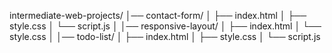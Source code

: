 intermediate-web-projects/
│── contact-form/
│   ├── index.html
│   ├── style.css
│   └── script.js
│
│── responsive-layout/
│   ├── index.html
│   └── style.css
│
│── todo-list/
│   ├── index.html
│   ├── style.css
│   └── script.js
